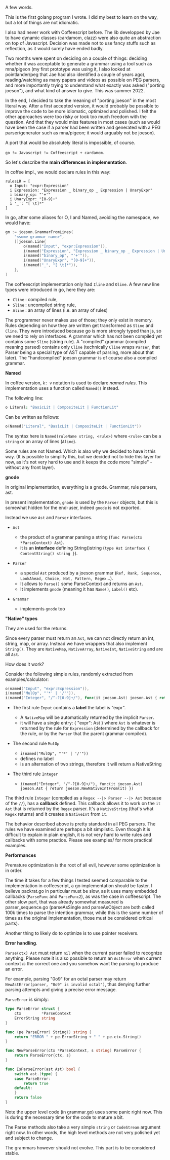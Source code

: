A few words.

This is the first golang program I wrote.
I did my best to learn on the way, but a lot of things are not idiomatic.

I also had never work with Coffeescript before. The lib developped by Jae to have dynamic classes (cardamom, clazz) were also quite an abstraction on top of Javascript. Decision was made not to use fancy stuffs such as reflection, as it would surely have ended badly.

Two months were spent on deciding on a couple of things: deciding whether it was acceptable to generate a grammar using a tool such as mna/pigeon (my first prototype was using it, I also looked at pointlander/peg that Jae had also identified a couple of years ago), reading/watching as many papers and videos as possible on PEG parsers, and more importantly trying to understand what exactly was asked ("porting joeson"), and what kind of answer to give. This was summer 2022. 

In the end, I decided to take the meaning of "porting joeson" in the most literal way.  After a first accepted version, it would probably be possible to improve the code to be more idiomatic, optimized and polished. I felt the other approaches  were too risky or took too much freedom with the question. And that they would miss features in most cases (such as would have been the case if a parser had been written and generated with a PEG parser/generator such as mna/pigeon; it would arguably not be joeson).

A port that would be absolutely literal is impossible, of course.  

`go != Javascript != Coffeescript + cardamom`. 

So let's describe the **main differences in implementation**.

In coffee impl., we would declare rules in this way:
```
rulesLR = [
  o Input: "expr:Expression"
  i Expression: "Expression _ binary_op _ Expression | UnaryExpr"
  i binary_op: "'+'"
  i UnaryExpr: "[0-9]+"
  i '_': "[ \t]*"
]
```

In go, after some aliases for O, I and Named, avoiding the namespace, we would have:

```go
gm := joeson.GrammarFromLines(
    "<some grammar name>", 
    []joeson.Line{
		o(named("Input", "expr:Expression")),
		i(named("Expression", "Expression _ binary_op _ Expression | UnaryExpr")),
		i(named("binary_op", "'+'")),
		i(named("UnaryExpr", "[0-9]+")),
		i(named("_", "[ \t]*")),
	},
)
```

The coffeescript implementation only had `Iline` and `Oline`. A few new line types were introduced in go, here they are:
 
* `Cline` : compiled rule, 
* `Sline` : uncompiled string rule, 
* `Aline` : an array of lines (i.e. an array of rules)

The programmer never makes use of those; they only exist in memory. Rules depending on how they are written get transformed as `Sline` and `Cline`. They were introduced because go is more strongly typed than js, so we need to rely on interfaces. A grammar which has not been compiled yet contains some `Sline` (string rule). A "compiled" grammar (compiled meaning parsed) contains only `Cline` (technically `Cline` wraps `Parser`, that Parser being a special type of AST capable of parsing, more about that later). The "handcompiled" joeson grammar is of course also a compiled grammar.

**Named**

In coffee version, `k: v` notation is used to declare *named rules*.
This implementation uses a function called `Named()` instead. 

The following line:

```coffee
o Literal: "BasicLit | CompositeLit | FunctionLit"
```

Can be written as follows:

```go
o(Named("Literal", "BasicLit | CompositeLit | FunctionLit"))
```

The syntax here is `Named(ruleName string, <rule>)` where `<rule>` can be a `string` or an array of lines (`Aline`).

Some rules are not Named. Which is also why we decided to have it this way. (It is possible to simplify this, but we decided not to hide this layer for now, as it's not very hard to use and it keeps the code more "simple" - without any front layer). 

**gnode**

In original implementation, everything is a gnode. Grammar, rule parsers, ast. 

In present implementation, `gnode` is used by the `Parser` objects, but this is somewhat hidden for the end-user, indeed `gnode` is not exported. 

Instead we use `Ast` and `Parser` interfaces. 

* `Ast` 
  - the product of a grammar parsing a string (`func Parse(ctx *ParseContext) Ast`). 
  - it is an **interface** defining String()string (`type Ast interface { ContentString() string }`). 

* `Parser` 
  - a special `Ast` produced by a joeson grammar (`Ref, Rank, Sequence, LookAhead, Choice, Not, Pattern, Regex`...). 
  - It allows to `Parse()` some ParseContext and returns an `Ast`.
  - It implements `gnode` (meaning it has `Name()`, `Label()` etc). 

* `Grammar`
  - implements `gnode` too


**"Native" types**

They are used for the returns. 

Since every parser must return an `Ast`, we can not directly return an int, string, map, or array. Instead we have wrappers that also implement `String()`. They are `NativeMap`, `NativeArray`, `NativeInt`, `NativeString` and are all `Ast`.

How does it work?

Consider the following simple rules, randomly extracted from examples/calculator:

```go
o(named("Input", "expr:Expression")),
i(named("MulOp", "'*' | '/'")),
i(named("Integer", "/^-?[0-9]+/"), func(it joeson.Ast) joeson.Ast { return joeson.NewNativeIntFrom(it) }),
```

* The first rule `Input` contains a **label** the label is "expr". 
  - A `NativeMap` will be automatically returned by the implicit `Parser`.
  - it will have a single entry: { "expr": Ast } where `Ast` is whatever is returned by the rule for `Expression`   (determined by the callback for the rule, or by the `Parser` that the parent grammar compiled).

* The second rule `MulOp`
  * `i(named("MulOp", "'*' | '/'"))`
  * defines no label 
  * is an alternation of two strings, therefore it will return a NativeString

* The third rule `Integer`
  * `i(named("Integer", "/^-?[0-9]+/"), func(it joeson.Ast) joeson.Ast { return joeson.NewNativeIntFrom(it) })`

The third rule `Integer` (compiled as a `Regex --|> Parser --|> Ast` because of the `//`), has a **callback** defined. This callback allows it to work on the `it Ast` that is returned by the `Regex` parser. It's a `NativeString` (that's what `Regex` returns) and it creates a `NativeInt` from `it`.

The behavior described above is pretty standard in all PEG parsers. The rules we have examined are perhaps a bit simplistic. Even though it is difficult to explain in plain english, it is not very hard to write rules and callbacks with some practice. Please see examples/ for more practical examples.

**Performances**

Premature optimization is the root of all evil, however some optimization is in order. 

The time it takes for a few things I tested seemed comparable to the implementation in coffeescript, a go implementation should be faster. I believe packrat.go in particular must be slow, as it uses many embedded callbacks (`ParseFunc` and `ParseFunc2`), as was the case in coffeescript. The other slow part, that was
already somewhat measured is parser_sequence.go (parseAsSingle and parseAsObject are both called 100k times
to parse the intention grammar, while this is the same number of times as the original implementation, those
must be considered critical parts).

Another thing to likely do to optimize is to use pointer receivers.

**Error handling**.

`Parse(ctx) Ast` must return `nil` when the current parser failed to recognize anything. Please note it is also possible to return an `AstError` when current context *is* the correct one and you somehow want the parsing to produce an error.

For example, parsing "0o9" for an octal parser may return `NewAstError(parser, "0o9" is invalid octal")`, thus denying further parsing attempts and giving a precise error message. 

`ParseError` is simply:

```go
type ParseError struct {
	ctx         *ParseContext
	ErrorString string
}

func (pe ParseError) String() string {
	return "ERROR " + pe.ErrorString + " " + pe.ctx.String()
}

func NewParseError(ctx *ParseContext, s string) ParseError {
	return ParseError{ctx, s}
}

func IsParseError(ast Ast) bool {
	switch ast.(type) {
	case ParseError:
		return true
	default:
	}
	return false
}
```

Note the upper level code (in grammar.go) uses some panic right now. 
This is during the necessary time for the code to mature a bit.

The Parse methods also take a very simple `string` or `CodeStream` argument right now.
In other words, the high level methods are not very polished yet and subject to change.

The grammars however should not evolve. This part is to be considered stable.

